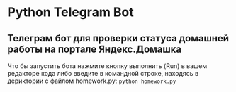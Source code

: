 # Python Telegram Bot

## Телеграм бот для проверки статуса домашней работы на портале Яндекс.Домашка
Что бы запустить бота нажмите кнопку выполнить (Run) в вашем редакторе кода либо введите в командной строке, находясь в дериктории с файлом homework.py:
```python homework.py```
